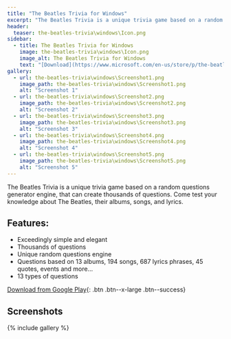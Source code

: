 ```yaml
---
title: "The Beatles Trivia for Windows"
excerpt: "The Beatles Trivia is a unique trivia game based on a random questions generator engine, that can create thousands of questions. Come test your knowledge about The Beatles, their albums, songs, and lyrics."
header:
  teaser: the-beatles-trivia\windows\Icon.png
sidebar:
  - title: The Beatles Trivia for Windows
    image: the-beatles-trivia\windows\Icon.png
    image_alt: The Beatles Trivia for Windows
	text: "[Download](https://www.microsoft.com/en-us/store/p/the-beatles-trivia/9nblggh081wz){: .btn .btn--large .btn--success}"
gallery:
  - url: the-beatles-trivia\windows\Screenshot1.png
    image_path: the-beatles-trivia\windows\Screenshot1.png
    alt: "Screenshot 1"
  - url: the-beatles-trivia\windows\Screenshot2.png
    image_path: the-beatles-trivia\windows\Screenshot2.png
    alt: "Screenshot 2"
  - url: the-beatles-trivia\windows\Screenshot3.png
    image_path: the-beatles-trivia\windows\Screenshot3.png
    alt: "Screenshot 3"
  - url: the-beatles-trivia\windows\Screenshot4.png
    image_path: the-beatles-trivia\windows\Screenshot4.png
    alt: "Screenshot 4"
  - url: the-beatles-trivia\windows\Screenshot5.png
    image_path: the-beatles-trivia\windows\Screenshot5.png
    alt: "Screenshot 5"
---
```


The Beatles Trivia is a unique trivia game based on a random questions generator engine, that can create thousands of questions. Come test your knowledge about The Beatles, their albums, songs, and lyrics.

## Features:

  - Exceedingly simple and elegant
  - Thousands of questions
  - Unique random questions engine
  - Questions based on 13 albums, 194 songs, 687 lyrics phrases, 45 quotes, events and more…
  - 13 types of questions

  
[Download from Google Play](https://www.microsoft.com/en-us/store/p/the-beatles-trivia/9nblggh081wz){: .btn .btn--x-large .btn--success}
  
## Screenshots

{% include gallery %}
